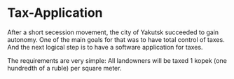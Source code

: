 # Tax-Application
After a short secession movement, the city of Yakutsk succeeded to gain autonomy.
One of the main goals for that was to have total control of taxes. And the next logical step is to have a
software application for taxes. 

The requirements are very simple: All landowners will be taxed 1 kopek (one hundredth of a ruble) per square meter.
